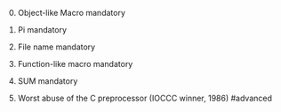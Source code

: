 0. Object-like Macro mandatory

1. Pi mandatory

2. File name mandatory

3. Function-like macro mandatory

4. SUM mandatory

5. Worst abuse of the C preprocessor (IOCCC winner, 1986) #advanced

